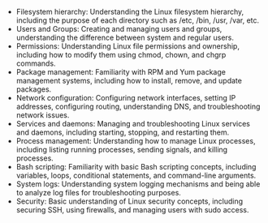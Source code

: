 - Filesystem hierarchy: Understanding the Linux filesystem hierarchy, including the purpose of each directory such as /etc, /bin, /usr, /var, etc.
- Users and Groups: Creating and managing users and groups, understanding the difference between system and regular users.
- Permissions: Understanding Linux file permissions and ownership, including how to modify them using chmod, chown, and chgrp commands.
- Package management: Familiarity with RPM and Yum package management systems, including how to install, remove, and update packages.
- Network configuration: Configuring network interfaces, setting IP addresses, configuring routing, understanding DNS, and troubleshooting network issues.
- Services and daemons: Managing and troubleshooting Linux services and daemons, including starting, stopping, and restarting them.
- Process management: Understanding how to manage Linux processes, including listing running processes, sending signals, and killing processes.
- Bash scripting: Familiarity with basic Bash scripting concepts, including variables, loops, conditional statements, and command-line arguments.
- System logs: Understanding system logging mechanisms and being able to analyze log files for troubleshooting purposes.
- Security: Basic understanding of Linux security concepts, including securing SSH, using firewalls, and managing users with sudo access.
